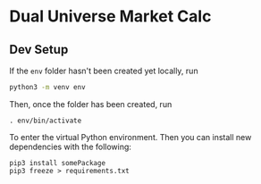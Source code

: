 # Dual Universe Market Calc

## Dev Setup

If the `env` folder hasn't been created yet locally, run

```sh
python3 -m venv env
```

Then, once the folder has been created, run 

```
. env/bin/activate
```

To enter the virtual Python environment. Then you can install new dependencies with the following:

```
pip3 install somePackage
pip3 freeze > requirements.txt
```